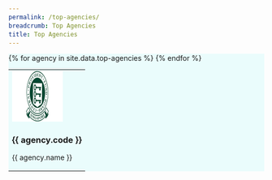 ```yaml
---
permalink: /top-agencies/
breadcrumb: Top Agencies
title: Top Agencies
---
```


<section class="bp-section" style="background-color:#EAFCFC" id="top-a">
<table>
{% for agency in site.data.top-agencies %}
  <td>  
    <img src="/images/grid/CPFB.png" style="height: 100px; width:100px;"/>
    <h3> {{ agency.code }} </h3>
    <p> {{ agency.name }} </p>
  </td>
{% endfor %}
</table>
</section>


